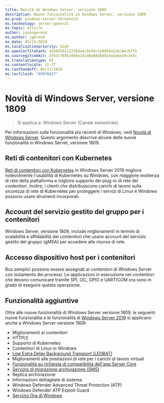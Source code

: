 ```yaml
---
title: Novità di Windows Server, versione 1809
description: Nuove funzionalità in Windows Server, versione 1809
ms.prod: windows-server-threshold
ms.technology: server-general
ms.topic: article
author: jasongerend
ms.author: jgerend
ms.date: 05/21/2019
ms.localizationpriority: high
ms.openlocfilehash: d268550112236daecbe3dc1a9d9da21bc8ec67fb
ms.sourcegitcommit: 3743cf691a984e1d140a04d50924a3a0a19c3e5c
ms.translationtype: HT
ms.contentlocale: it-IT
ms.lasthandoff: 06/17/2019
ms.locfileid: "65976637"
---
```

# <a name="whats-new-in-windows-server-version-1809"></a>Novità di Windows Server, versione 1809

>Si applica a: Windows Server (Canale semestrale)

Per informazioni sulle funzionalità più recenti di Windows, vedi [Novità di Windows Server](whats-new-in-windows-server.md). Questo argomento descrive alcune delle nuove funzionalità in Windows Server, versione 1809.

## <a name="container-networking-with-kubernetes"></a>Reti di contenitori con Kubernetes

[Reti di contenitori con Kubernetes](https://docs.microsoft.com/windows-server/networking/sdn/technologies/containers/container-networking-overview) in Windows Server 2019 migliora notevolmente l'usabilità di Kubernetes su Windows, con maggiore resilienza di rete della piattaforma e migliore supporto dei plug-in di rete dei contenitori. Inoltre, i clienti che distribuiscono carichi di lavoro sulla sicurezza di rete di Kubernetes per proteggere i servizi di Linux e Windows possono usare strumenti incorporati.

## <a name="group-managed-service-accounts-for-containers"></a>Account del servizio gestito del gruppo per i contenitori

Windows Server, versione 1809, include miglioramenti in termini di scalabilità e affidabilità dei contenitori che usano account del servizio gestito del gruppo (gMSA) per accedere alle risorse di rete. 

## <a name="host-device-access-for-containers"></a>Accesso dispositivo host per i contenitori

Bus semplici possono essere assegnati ai contenitori di Windows Server con isolamento dei processi. Le applicazioni in esecuzione nei contenitori che devono comunicare tramite SPI, I2C, GPIO e UART/COM ora sono in grado di eseguire questa operazione.

## <a name="additional-features"></a>Funzionalità aggiuntive
Oltre alle nuove funzionalità di Windows Server versione 1809, le seguenti nuove funzionalità e le funzionalità di [Windows Server 2019](../get-started-19/get-started-19.md) si applicano anche a Windows Server versione 1809:

* Miglioramenti ai contenitori
* HTTP/2
* Supporto di Kubernetes
* Contenitori di Linux in Windows
* [Low Extra Delay Background Transport (LEDBAT)](https://blogs.technet.microsoft.com/networking/2018/07/25/ledbat/)
* Miglioramenti alle prestazioni di rete per i carichi di lavoro virtuali
* [Funzionalità su richiesta di compatibilità dell'app Server Core](https://docs.microsoft.com/windows-server/get-started-19/install-fod-19)
* [Servizio di migrazione archiviazione (SMS)](../storage/whats-new-in-storage.md#storage-spaces-direct)
* Replica archiviazione
* Informazioni dettagliate di sistema 
* Windows Defender Advanced Threat Protection (ATP)
* Windows Defender ATP Exploit Guard
* [Servizio Ora di Windows](https://docs.microsoft.com/windows-server/networking/windows-time-service/insider-preview)

